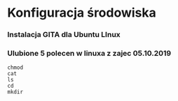 # Konfiguracja środowiska 

### Instalacja GITA dla Ubuntu LInux


### Ulubione 5 polecen w linuxa z zajec 05.10.2019
```assembler
chmod
cat
ls
cd
mkdir
```
